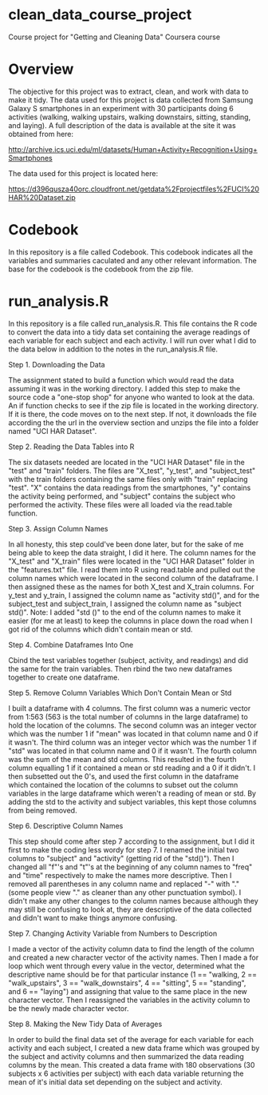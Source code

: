 # clean_data_course_project
Course project for "Getting and Cleaning Data" Coursera course

# Overview

The objective for this project was to extract, clean, and work with data to make it tidy.  The data used for this project is data collected from Samsung Galaxy S smartphones in an experiment with 30 participants doing 6 activities (walking, walking upstairs, walking downstairs, sitting, standing, and laying).  A full description of the data is available at the site it was obtained from here:

http://archive.ics.uci.edu/ml/datasets/Human+Activity+Recognition+Using+Smartphones

The data used for this project is located here:

https://d396qusza40orc.cloudfront.net/getdata%2Fprojectfiles%2FUCI%20HAR%20Dataset.zip

# Codebook

In this repository is a file called Codebook.  This codebook indicates all the variables and summaries caculated and any other relevant information.  The base for the codebook is the codebook from the zip file.

# run_analysis.R

In this repository is a file called run_analysis.R.  This file contains the R code to convert the data into a tidy data set containing the average readings of each variable for each subject and each activity.  I will run over what I did to the data below in addition to the notes in the run_analysis.R file.

Step 1.  Downloading the Data

The assignment stated to build a function which would read the data assuming it was in the working directory.  I added this step to make the source code a "one-stop shop" for anyone who wanted to look at the data.  An if function checks to see if the zip file is located in the working directory.  If it is there, the code moves on to the next step.  If not, it downloads the file according the the url in the overview section and unzips the file into a folder named "UCI HAR Dataset".

Step 2.  Reading the Data Tables into R

The six datasets needed are located in the "UCI HAR Dataset" file in the "test" and "train" folders.  The files are "X_test", "y_test", and "subject_test" with the train folders containing the same files only with "train" replacing "test".  "X" contains the data readings from the smartphones, "y" contains the activity being performed, and "subject" contains the subject who performed the activity.  These files were all loaded via the read.table function.

Step 3.  Assign Column Names

In all honesty, this step could've been done later, but for the sake of me being able to keep the data straight, I did it here.  The column names for the "X_test" and "X_train" files were located in the "UCI HAR Dataset" folder in the "features.txt" file.  I read them into R using read.table and pulled out the column names which were located in the second column of the dataframe.  I then assigned these as the names for both X_test and X_train columns.  For y_test and y_train, I assigned the column name as "activity std()", and for the subject_test and subject_train, I assigned the column name as "subject std()".  Note: I added "std ()" to the end of the column names to make it easier (for me at least) to keep the columns in place down the road when I got rid of the columns which didn't contain mean or std.

Step 4.  Combine Dataframes Into One

Cbind the test variables together (subject, activity, and readings) and did the same for the train variables.  Then rbind the two new dataframes together to create one dataframe.

Step 5.  Remove Column Variables Which Don't Contain Mean or Std

I built a dataframe with 4 columns.  The first column was a numeric vector from 1:563 (563 is the total number of columns in the large dataframe) to hold the location of the columns.  The second column was an integer vector which was the number 1 if "mean" was located in that column name and 0 if it wasn't.  The third column was an integer vector which was the number 1 if "std" was located in that column name and 0 if it wasn't.  The fourth column was the sum of the mean and std columns.  This resulted in the fourth column equalling 1 if it contained a mean or std reading and a 0 if it didn't.  I then subsetted out the 0's, and used the first column in the dataframe which contained the location of the columns to subset out the column variables in the large dataframe which weren't a reading of mean or std.  By adding the std to the activity and subject variables, this kept those columns from being removed.

Step 6.  Descriptive Column Names

This step should come after step 7 according to the assignment, but I did it first to make the coding less wordy for step 7.  I renamed the initial two columns to "subject" and "activity" (getting rid of the "std()").  Then I changed all "f"'s and "t"'s at the beginning of any column names to "freq" and "time" respectively to make the names more descriptive.  Then I removed all parentheses in any column name and replaced "-" with "." (some people view "." as cleaner than any other punctuation symbol).  I didn't make any other changes to the column names because although they may still be confusing to look at, they are descriptive of the data collected and didn't want to make things anymore confusing.

Step 7.  Changing Activity Variable from Numbers to Description

I made a vector of the activity column data to find the length of the column and created a new character vector of the activity names.  Then I made a for loop which went through every value in the vector, determined what the descriptive name should be for that particular instance (1 == "walking, 2 == "walk_upstairs", 3 == "walk_downstairs", 4 == "sitting", 5 == "standing", and 6 == "laying") and assigning that value to the same place in the new character vector.  Then I reassigned the variables in the activity column to be the newly made character vector.

Step 8.  Making the New Tidy Data of Averages

In order to build the final data set of the average for each variable for each activity and each subject, I created a new data frame which was grouped by the subject and activity columns and then summarized the data reading columns by the mean.  This created a data frame with 180 observations (30 subjects x 6 activities per subject) with each data variable returning the mean of it's initial data set depending on the subject and activity.
